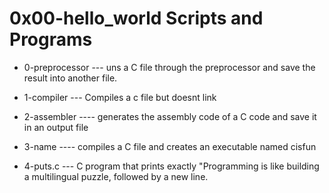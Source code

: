 # 0x00-hello_world Scripts and Programs
* 0-preprocessor  --- uns a C file through the preprocessor and save the result into another file.


* 1-compiler --- Compiles a c file but doesnt link
* 2-assembler ---- generates the assembly code of a C code and save it in an output file
* 3-name ---- compiles a C file and creates an executable named cisfun
* 4-puts.c ---  C program that prints exactly "Programming is like building a multilingual puzzle, followed by a new line.
